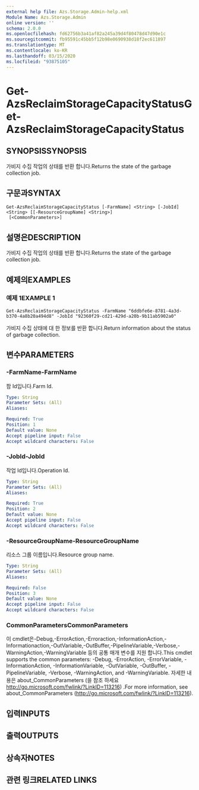 ```yaml
---
external help file: Azs.Storage.Admin-help.xml
Module Name: Azs.Storage.Admin
online version: ''
schema: 2.0.0
ms.openlocfilehash: fd62756b3a41af82a245a39d4f80478d47d90e1c
ms.sourcegitcommit: fb95591c45bb5f12b98e0690938d18f2ec611897
ms.translationtype: MT
ms.contentlocale: ko-KR
ms.lasthandoff: 03/15/2020
ms.locfileid: "93875105"
---
```

# <span data-ttu-id="5c834-101">Get-AzsReclaimStorageCapacityStatus</span><span class="sxs-lookup"><span data-stu-id="5c834-101">Get-AzsReclaimStorageCapacityStatus</span></span>

## <span data-ttu-id="5c834-102">SYNOPSIS</span><span class="sxs-lookup"><span data-stu-id="5c834-102">SYNOPSIS</span></span>
<span data-ttu-id="5c834-103">가비지 수집 작업의 상태를 반환 합니다.</span><span class="sxs-lookup"><span data-stu-id="5c834-103">Returns the state of the garbage collection job.</span></span>

## <span data-ttu-id="5c834-104">구문과</span><span class="sxs-lookup"><span data-stu-id="5c834-104">SYNTAX</span></span>

```
Get-AzsReclaimStorageCapacityStatus [-FarmName] <String> [-JobId] <String> [[-ResourceGroupName] <String>]
 [<CommonParameters>]
```

## <span data-ttu-id="5c834-105">설명은</span><span class="sxs-lookup"><span data-stu-id="5c834-105">DESCRIPTION</span></span>
<span data-ttu-id="5c834-106">가비지 수집 작업의 상태를 반환 합니다.</span><span class="sxs-lookup"><span data-stu-id="5c834-106">Returns the state of the garbage collection job.</span></span>

## <span data-ttu-id="5c834-107">예제의</span><span class="sxs-lookup"><span data-stu-id="5c834-107">EXAMPLES</span></span>

### <span data-ttu-id="5c834-108">예제 1</span><span class="sxs-lookup"><span data-stu-id="5c834-108">EXAMPLE 1</span></span>
```
Get-AzsReclaimStorageCapacityStatus -FarmName "6ddbfe6e-8781-4a3d-b370-4a8b20a494d8" -JobId "92360f29-cd21-429d-a20b-9b11ab5902a0"
```

<span data-ttu-id="5c834-109">가비지 수집 상태에 대 한 정보를 반환 합니다.</span><span class="sxs-lookup"><span data-stu-id="5c834-109">Return information about the status of garbage collection.</span></span>

## <span data-ttu-id="5c834-110">변수</span><span class="sxs-lookup"><span data-stu-id="5c834-110">PARAMETERS</span></span>

### <span data-ttu-id="5c834-111">-FarmName</span><span class="sxs-lookup"><span data-stu-id="5c834-111">-FarmName</span></span>
<span data-ttu-id="5c834-112">팜 Id입니다.</span><span class="sxs-lookup"><span data-stu-id="5c834-112">Farm Id.</span></span>

```yaml
Type: String
Parameter Sets: (All)
Aliases:

Required: True
Position: 1
Default value: None
Accept pipeline input: False
Accept wildcard characters: False
```

### <span data-ttu-id="5c834-113">-JobId</span><span class="sxs-lookup"><span data-stu-id="5c834-113">-JobId</span></span>
<span data-ttu-id="5c834-114">작업 Id입니다.</span><span class="sxs-lookup"><span data-stu-id="5c834-114">Operation Id.</span></span>

```yaml
Type: String
Parameter Sets: (All)
Aliases:

Required: True
Position: 2
Default value: None
Accept pipeline input: False
Accept wildcard characters: False
```

### <span data-ttu-id="5c834-115">-ResourceGroupName</span><span class="sxs-lookup"><span data-stu-id="5c834-115">-ResourceGroupName</span></span>
<span data-ttu-id="5c834-116">리소스 그룹 이름입니다.</span><span class="sxs-lookup"><span data-stu-id="5c834-116">Resource group name.</span></span>

```yaml
Type: String
Parameter Sets: (All)
Aliases:

Required: False
Position: 3
Default value: None
Accept pipeline input: False
Accept wildcard characters: False
```

### <span data-ttu-id="5c834-117">CommonParameters</span><span class="sxs-lookup"><span data-stu-id="5c834-117">CommonParameters</span></span>
<span data-ttu-id="5c834-118">이 cmdlet은-Debug,-ErrorAction,-Erroraction,-InformationAction,-Informationaction,-OutVariable,-OutBuffer,-PipelineVariable,-Verbose,-WarningAction,-WarningVariable 등의 공통 매개 변수를 지원 합니다.</span><span class="sxs-lookup"><span data-stu-id="5c834-118">This cmdlet supports the common parameters: -Debug, -ErrorAction, -ErrorVariable, -InformationAction, -InformationVariable, -OutVariable, -OutBuffer, -PipelineVariable, -Verbose, -WarningAction, and -WarningVariable.</span></span> <span data-ttu-id="5c834-119">자세한 내용은 about_CommonParameters (을 참조 하세요 http://go.microsoft.com/fwlink/?LinkID=113216) .</span><span class="sxs-lookup"><span data-stu-id="5c834-119">For more information, see about_CommonParameters (http://go.microsoft.com/fwlink/?LinkID=113216).</span></span>

## <span data-ttu-id="5c834-120">입력</span><span class="sxs-lookup"><span data-stu-id="5c834-120">INPUTS</span></span>

## <span data-ttu-id="5c834-121">출력</span><span class="sxs-lookup"><span data-stu-id="5c834-121">OUTPUTS</span></span>

## <span data-ttu-id="5c834-122">상속자</span><span class="sxs-lookup"><span data-stu-id="5c834-122">NOTES</span></span>

## <span data-ttu-id="5c834-123">관련 링크</span><span class="sxs-lookup"><span data-stu-id="5c834-123">RELATED LINKS</span></span>
